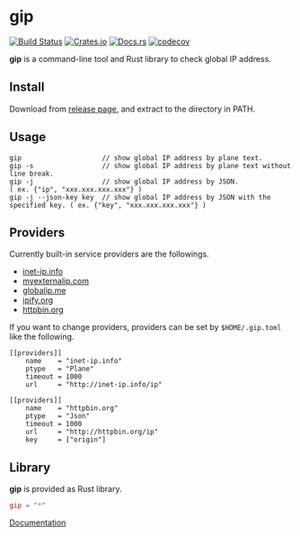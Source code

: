 # gip

[![Build Status](https://travis-ci.org/dalance/gip.svg?branch=master)](https://travis-ci.org/dalance/gip)
[![Crates.io](https://img.shields.io/crates/v/gip.svg)](https://crates.io/crates/gip)
[![Docs.rs](https://docs.rs/gip/badge.svg)](https://docs.rs/gip)
[![codecov](https://codecov.io/gh/dalance/gip/branch/master/graph/badge.svg)](https://codecov.io/gh/dalance/gip)

**gip** is a command-line tool and Rust library to check global IP address.

## Install
Download from [release page](https://github.com/dalance/gip/releases/latest), and extract to the directory in PATH.

## Usage

```
gip                    // show global IP address by plane text.
gip -s                 // show global IP address by plane text without line break.
gip -j                 // show global IP address by JSON.                        ( ex. {"ip", "xxx.xxx.xxx.xxx"} )
gip -j --json-key key  // show global IP address by JSON with the specified key. ( ex. {"key", "xxx.xxx.xxx.xxx"} )
```

## Providers
Currently built-in service providers are the followings.

- [inet-ip.info](http://inet-ip.info)
- [myexternalip.com](http://myexternalip.com)
- [globalip.me](http://globalip.me)
- [ipify.org](http://ipify.org)
- [httpbin.org](http://httpbin.org)

If you want to change providers, providers can be set by `$HOME/.gip.toml` like the following.

```
[[providers]]
    name    = "inet-ip.info"
    ptype   = "Plane"
    timeout = 1000
    url     = "http://inet-ip.info/ip"

[[providers]]
    name    = "httpbin.org"
    ptype   = "Json"
    timeout = 1000
    url     = "http://httpbin.org/ip"
    key     = ["origin"]
```

## Library

**gip** is provided as Rust library.

```Cargo.toml
gip = "*"
```

[Documentation](http://dalance.github.io/gip/gip/)
